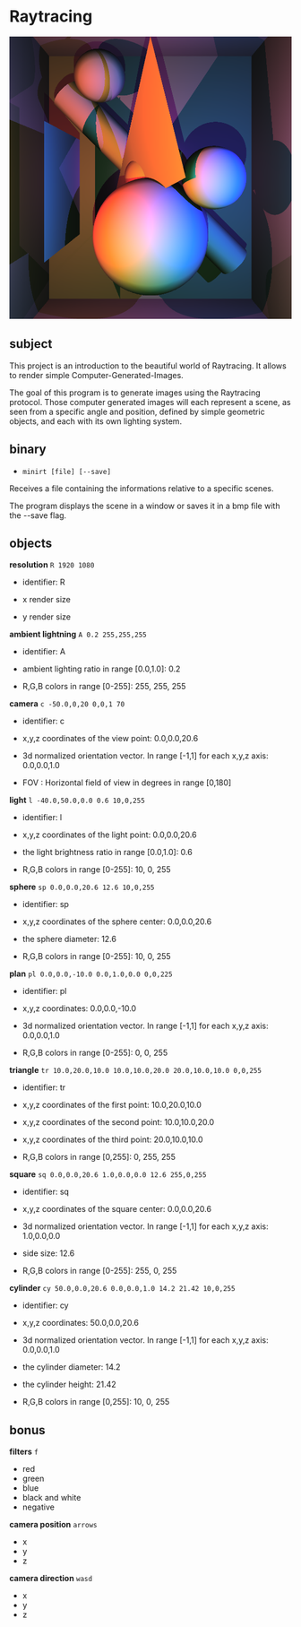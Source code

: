 # Raytracing

<img src="/images/all.bmp" alt="Image"/>

## subject

This project is an introduction to the beautiful world of Raytracing.
It allows to render simple Computer-Generated-Images.

The goal of this program is to generate images
using the Raytracing protocol. Those computer
generated images will each represent a scene, as
seen from a specific angle and position, defined
by simple geometric objects, and each with its own
lighting system.

## binary

- `minirt [file] [--save]`

Receives a file containing the informations relative to a specific scenes.

The program displays the scene in a window or saves it in a bmp file with the --save flag.

## objects

**resolution** `R 1920 1080`

- identifier: R

- x render size

- y render size

**ambient lightning** `A 0.2 255,255,255`

- identifier: A

- ambient lighting ratio in range [0.0,1.0]: 0.2

- R,G,B colors in range [0-255]: 255, 255, 255

**camera** `c -50.0,0,20 0,0,1 70`

- identifier: c

- x,y,z coordinates of the view point: 0.0,0.0,20.6

- 3d normalized orientation vector. In range [-1,1] for each x,y,z axis: 0.0,0.0,1.0

- FOV : Horizontal field of view in degrees in range [0,180]

**light** `l -40.0,50.0,0.0 0.6 10,0,255`

- identifier: l

- x,y,z coordinates of the light point: 0.0,0.0,20.6

- the light brightness ratio in range [0.0,1.0]: 0.6

- R,G,B colors in range [0-255]: 10, 0, 255

**sphere** `sp 0.0,0.0,20.6 12.6 10,0,255`

- identifier: sp

- x,y,z coordinates of the sphere center: 0.0,0.0,20.6

- the sphere diameter: 12.6

- R,G,B colors in range [0-255]: 10, 0, 255

**plan** `pl 0.0,0.0,-10.0 0.0,1.0,0.0 0,0,225`

- identifier: pl

- x,y,z coordinates: 0.0,0.0,-10.0

- 3d normalized orientation vector. In range [-1,1] for each x,y,z axis: 0.0,0.0,1.0

- R,G,B colors in range [0-255]: 0, 0, 255

**triangle** `tr 10.0,20.0,10.0 10.0,10.0,20.0 20.0,10.0,10.0 0,0,255`

- identifier: tr

- x,y,z coordinates of the first point: 10.0,20.0,10.0

- x,y,z coordinates of the second point: 10.0,10.0,20.0

- x,y,z coordinates of the third point: 20.0,10.0,10.0

- R,G,B colors in range [0,255]: 0, 255, 255

**square** `sq 0.0,0.0,20.6 1.0,0.0,0.0 12.6 255,0,255`

- identifier: sq

- x,y,z coordinates of the square center: 0.0,0.0,20.6

- 3d normalized orientation vector. In range [-1,1] for each x,y,z axis: 1.0,0.0,0.0

- side size: 12.6

- R,G,B colors in range [0-255]: 255, 0, 255

**cylinder** `cy 50.0,0.0,20.6 0.0,0.0,1.0 14.2 21.42 10,0,255`

- identifier: cy

- x,y,z coordinates: 50.0,0.0,20.6

- 3d normalized orientation vector. In range [-1,1] for each x,y,z axis: 0.0,0.0,1.0

- the cylinder diameter: 14.2

- the cylinder height: 21.42

- R,G,B colors in range [0,255]: 10, 0, 255


## bonus

**filters** `f`

- red
- green
- blue
- black and white
- negative

**camera position** `arrows`

- x
- y
- z

**camera direction** `wasd`
- x
- y 
- z
